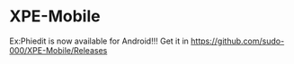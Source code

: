 # XPE-Mobile
Ex:Phiedit is now available for Android!!! 
Get it in https://github.com/sudo-000/XPE-Mobile/Releases
